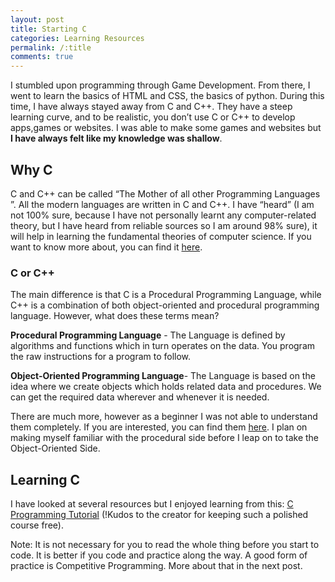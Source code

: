 ```yaml
---
layout: post
title: Starting C
categories: Learning Resources
permalink: /:title
comments: true
---
```


I stumbled upon programming through Game Development. From there, I went to learn the basics of HTML and CSS, the basics of python. During this time, I have always stayed away from C and C++. They have a steep learning curve, and to be realistic, you don’t use C or C++ to develop apps,games or websites.  I was able to make some games and websites but **I have always felt like my knowledge was shallow**.

## Why C

C and C++ can be called “The Mother of all other Programming Languages ”. All the modern languages are written in C and C++. I have “heard” (I am not 100% sure, because I have not personally learnt any computer-related theory, but I have heard from reliable sources so I am around 98% sure), it will help in learning the fundamental theories of computer science. If you want to know more about, you can find it [here](https://www.topcoder.com/5-reasons-keep-learning-c/).

### C or C++

The main difference is that C is a Procedural Programming Language, while C++ is a combination of both object-oriented and procedural programming language. However, what does these terms mean?

**Procedural Programming Language** - The Language is defined by algorithms and functions which in turn operates on the data. You program the raw instructions for a program to follow.

**Object-Oriented Programming Language**- The Language is based on the idea where we create objects which holds related data and procedures. We can get the required data wherever and whenever it is needed.

There are much more, however as a beginner I was not able to understand them completely. If you are interested, you can find them [here](https://www.geeksforgeeks.org/difference-between-c-and-c/). I plan on making myself familiar with the procedural side before I leap on to take the Object-Oriented Side.

## Learning C

I have looked at several resources but I enjoyed learning from this: [C Programming Tutorial](https://www.cprogramming.com/tutorial/c-tutorial.html?inl=nv)  (!Kudos to the creator for keeping such a polished course free).

Note: It is not necessary for you to read the whole thing before you start to code. It is better if you code and practice along the way. A good form of practice is Competitive Programming. More about that in the next post.





























